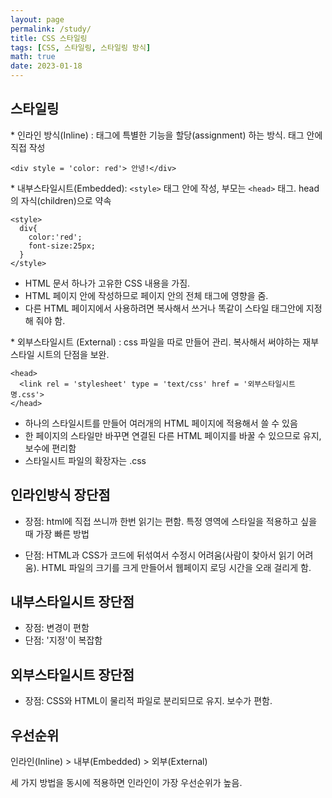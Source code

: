 ```yaml
---
layout: page
permalink: /study/
title: CSS 스타일링
tags: [CSS, 스타일링, 스타일링 방식]
math: true
date: 2023-01-18
---
```


## 스타일링

\* 인라인 방식(Inline) : 태그에 특별한 기능을 할당(assignment) 하는 방식. 태그 안에 직접 작성

```
<div style = 'color: red'> 안녕!</div>
```

\* 내부스타일시트(Embedded): `<style>` 태그 안에 작성,
부모는 `<head>` 태그. head의 자식(children)으로 약속

```
<style>
  div{
    color:'red';
    font-size:25px;
  }
</style>
```

- HTML 문서 하나가 고유한 CSS 내용을 가짐.
- HTML 페이지 안에 작성하므로 페이지 안의 전체 태그에 영향을 줌.
- 다른 HTML 페이지에서 사용하려면 복사해서 쓰거나 똑같이 스타일 태그안에 지정해 줘야 함.

\* 외부스타일시트 (External) : css 파일을 따로 만들어 관리. 복사해서 써야하는 재부 스타일 시트의 단점을 보완.

```
<head>
  <link rel = 'stylesheet' type = 'text/css' href = '외부스타일시트명.css'>
</head>
```

- 하나의 스타일시트를 만들어 여러개의 HTML 페이지에 적용해서 쓸 수 있음
- 한 페이지의 스타일만 바꾸면 연결된 다른 HTML 페이지를 바꿀 수 있으므로 유지, 보수에 편리함
- 스타일시트 파일의 확장자는 .css

## 인라인방식 장단점

- 장점: html에 직접 쓰니까 한번 읽기는 편함. 특정 영역에 스타일을 적용하고 싶을 때 가장 빠른 방법

- 단점: HTML과 CSS가 코드에 뒤섞여서 수정시 어려움(사람이 찾아서 읽기 어려움). HTML 파일의 크기를 크게 만들어서 웹페이지 로딩 시간을 오래 걸리게 함.

## 내부스타일시트 장단점

- 장점: 변경이 편함
- 단점: '지정'이 복잡함

## 외부스타일시트 장단점

- 장점: CSS와 HTML이 물리적 파일로 분리되므로 유지. 보수가 편함.

## 우선순위

인라인(Inline) > 내부(Embedded) > 외부(External)

세 가지 방법을 동시에 적용하면 인라인이 가장 우선순위가 높음.
